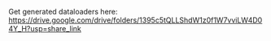 Get generated dataloaders here: https://drive.google.com/drive/folders/1395c5tQLLShdW1z0f1W7vviLW4D04Y_H?usp=share_link